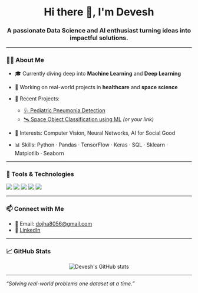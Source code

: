 <h1 align="center">Hi there 👋, I'm Devesh</h1>
<h3 align="center">A passionate Data Science and AI enthusiast turning ideas into impactful solutions.</h3>

---

### 👨‍💻 About Me

- 🎓 Currently diving deep into **Machine Learning** and **Deep Learning**  
- 🚀 Working on real-world projects in **healthcare** and **space science**
- 📂 Recent Projects:
  - [🩺 Pediatric Pneumonia Detection](https://github.com/Devesh0508/Pediatric-Pneumonia-Detection)
  - [🛰️ Space Object Classification using ML](https://github.com/Devesh0508/space-object-classification) *(or your link)*

- 🧠 Interests: Computer Vision, Neural Networks, AI for Social Good  
- 📊 Skills: Python · Pandas · TensorFlow · Keras · SQL · Sklearn · Matplotlib · Seaborn

---

### 🔧 Tools & Technologies

<p align="left">
  <img src="https://img.shields.io/badge/Python-3670A0?style=for-the-badge&logo=python&logoColor=ffdd54"/>
  <img src="https://img.shields.io/badge/TensorFlow-FF6F00?style=for-the-badge&logo=tensorflow&logoColor=white"/>
  <img src="https://img.shields.io/badge/Keras-D00000?style=for-the-badge&logo=keras&logoColor=white"/>
  <img src="https://img.shields.io/badge/Jupyter-F37626?style=for-the-badge&logo=jupyter&logoColor=white"/>
  <img src="https://img.shields.io/badge/SQL-025E8C?style=for-the-badge&logo=postgresql&logoColor=white"/>
</p>

---

### 📫 Connect with Me

- 📧 Email: dojha8056@gmail.com  
- 💼 [LinkedIn]([https://linkedin.com/in/yourprofile](https://www.linkedin.com/in/devesh-ojha-601068222/))
  

---

### 📈 GitHub Stats

<p align="center">
  <img src="https://github-readme-stats.vercel.app/api?username=Devesh0508&show_icons=true&theme=tokyonight" alt="Devesh's GitHub stats" />
</p>

---

*“Solving real-world problems one dataset at a time.”*

